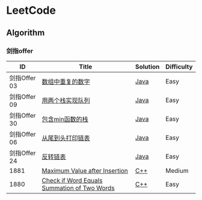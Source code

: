 # LeetCode
## Algorithm
### 剑指offer
| ID | Title | Solution | Difficulty |
|---| ----- | -------- | ---------- |
|剑指Offer 03|[数组中重复的数字](https://leetcode.cn/problems/shu-zu-zhong-zhong-fu-de-shu-zi-lcof/) | [Java](src/algorithm/offer/q3/findRepeatNumber.java)|Easy|
|剑指Offer 09|[用两个栈实现队列](https://leetcode.cn/problems/yong-liang-ge-zhan-shi-xian-dui-lie-lcof/) | [Java](src/algorithm/offer/q9/CQueue.java)|Easy|
|剑指Offer 30|[包含min函数的栈](https://leetcode.cn/problems/bao-han-minhan-shu-de-zhan-lcof/) | [Java](src/algorithm/offer/q30/MinStack.java)|Easy|
|剑指Offer 06|[从尾到头打印链表](https://leetcode.cn/problems/cong-wei-dao-tou-da-yin-lian-biao-lcof/) | [Java](src/algorithm/offer/q6/reversePrint.java)|Easy|
|剑指Offer 24|[反转链表](https://leetcode.cn/problems/fan-zhuan-lian-biao-lcof/) | [Java](src/algorithm/offer/q24/reverseList.java)|Easy|
|1881|[Maximum Value after Insertion](https://leetcode.com/problems/maximum-value-after-insertion/) | [C++](./algorithms/cpp/maximumValueAfterInsertion/MaximumValueAfterInsertion.cpp)|Medium|
|1880|[Check if Word Equals Summation of Two Words](https://leetcode.com/problems/check-if-word-equals-summation-of-two-words/) | [C++](./algorithms/cpp/checkIfWordEqualsSummationOfTwoWords/CheckIfWordEqualsSummationOfTwoWords.cpp)|Easy|
